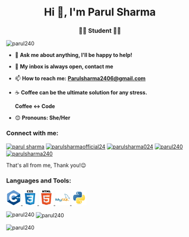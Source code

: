 <h1 align="center">Hi 👋, I'm Parul Sharma</h1>
<h3 align="center">👩‍🎓 Student 👩‍🎓</h3>

<p align="left"> <img src="https://komarev.com/ghpvc/?username=parul240&label=Profile%20views&color=0e75b6&style=flat" alt="parul240" /> </p>

- 💬 **Ask me about anything, I'll be happy to help!**
- 💬 **My inbox is always open, contact me**

- 📫 **How to reach me:** **Parulsharma2406@gmail.com**

- ☕ **Coffee can be the ultimate solution for any stress.
       <p>Coffee <-> Code**
- 😊 **Pronouns: She/Her**

<h3 align="left">Connect with me:</h3>
<p align="left">
<a href="https://linkedin.com/in/parulsharma2406" target="blank"><img align="center" src="https://raw.githubusercontent.com/rahuldkjain/github-profile-readme-generator/master/src/images/icons/Social/linked-in-alt.svg" alt="parul sharma" height="30" width="40" /></a>
<a href="https://instagram.com/parulsharmaofficial24" target="blank"><img align="center" src="https://raw.githubusercontent.com/rahuldkjain/github-profile-readme-generator/master/src/images/icons/Social/instagram.svg" alt="parulsharmaofficial24" height="30" width="40" /></a>
<a href="https://www.hackerrank.com/parulsharma024" target="blank"><img align="center" src="https://raw.githubusercontent.com/rahuldkjain/github-profile-readme-generator/master/src/images/icons/Social/hackerrank.svg" alt="parulsharma024" height="30" width="40" /></a>
<a href="https://www.leetcode.com/parul240" target="blank"><img align="center" src="https://raw.githubusercontent.com/rahuldkjain/github-profile-readme-generator/master/src/images/icons/Social/leet-code.svg" alt="parul240" height="30" width="40" /></a>
<a href="https://auth.geeksforgeeks.org/user/parulsharma240" target="blank"><img align="center" src="https://raw.githubusercontent.com/rahuldkjain/github-profile-readme-generator/master/src/images/icons/Social/geeks-for-geeks.svg" alt="parulsharma240" height="30" width="40" /></a>
</p>
That's all from me, Thank you!😉


<h3 align="left">Languages and Tools:</h3>
<p align="left"> <a href="https://www.w3schools.com/cpp/" target="_blank" rel="noreferrer"> <img src="https://raw.githubusercontent.com/devicons/devicon/master/icons/cplusplus/cplusplus-original.svg" alt="cplusplus" width="40" height="40"/> </a> <a href="https://www.w3schools.com/css/" target="_blank" rel="noreferrer"> <img src="https://raw.githubusercontent.com/devicons/devicon/master/icons/css3/css3-original-wordmark.svg" alt="css3" width="40" height="40"/> </a> <a href="https://www.w3.org/html/" target="_blank" rel="noreferrer"> <img src="https://raw.githubusercontent.com/devicons/devicon/master/icons/html5/html5-original-wordmark.svg" alt="html5" width="40" height="40"/> </a> <a href="https://www.mysql.com/" target="_blank" rel="noreferrer"> <img src="https://raw.githubusercontent.com/devicons/devicon/master/icons/mysql/mysql-original-wordmark.svg" alt="mysql" width="40" height="40"/> </a> <a href="https://www.python.org" target="_blank" rel="noreferrer"> <img src="https://raw.githubusercontent.com/devicons/devicon/master/icons/python/python-original.svg" alt="python" width="40" height="40"/> </a> </p>

<p><img align="left" src="https://github-readme-stats.vercel.app/api/top-langs?username=parul240&show_icons=true&locale=en&layout=compact" alt="parul240" /></p>

<p>&nbsp;<img align="center" src="https://github-readme-stats.vercel.app/api?username=parul240&show_icons=true&locale=en" alt="parul240" /></p>

<p><img align="center" src="https://github-readme-streak-stats.herokuapp.com/?user=parul240&" alt="parul240" /></p>
